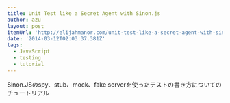 ```yaml
---
title: Unit Test like a Secret Agent with Sinon.js
author: azu
layout: post
itemUrl: 'http://elijahmanor.com/unit-test-like-a-secret-agent-with-sinon-js/'
date: '2014-03-12T02:03:37.381Z'
tags:
  - JavaScript
  - testing
  - tutorial
---
```

Sinon.JSのspy、stub、mock、fake serverを使ったテストの書き方についてのチュートリアル
